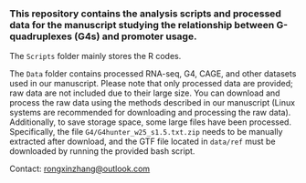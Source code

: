 ### This repository contains the analysis scripts and processed data for the manuscript studying the relationship between G-quadruplexes (G4s) and promoter usage.

The `Scripts` folder mainly stores the R codes.

The `Data` folder contains processed RNA-seq, G4, CAGE, and other datasets used in our manuscript. Please note that only processed data are provided; raw data are not included due to their large size. You can download and process the raw data using the methods described in our manuscript (Linux systems are recommended for downloading and processing the raw data).
Additionally, to save storage space, some large files have been processed. Specifically, the file `G4/G4hunter_w25_s1.5.txt.zip` needs to be manually extracted after download, and the GTF file located in `data/ref` must be downloaded by running the provided bash script.

Contact: rongxinzhang@outlook.com
